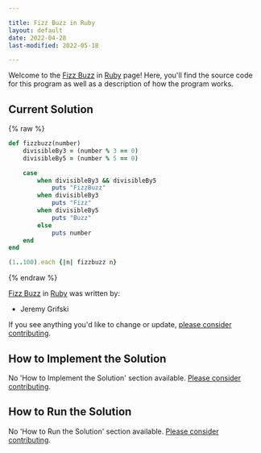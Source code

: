 ```yaml
---

title: Fizz Buzz in Ruby
layout: default
date: 2022-04-28
last-modified: 2022-05-18

---
```


Welcome to the [Fizz Buzz](https://sampleprograms.io/projects/fizz-buzz) in [Ruby](https://sampleprograms.io/languages/ruby) page! Here, you'll find the source code for this program as well as a description of how the program works.

## Current Solution

{% raw %}

```ruby
def fizzbuzz(number)
    divisibleBy3 = (number % 3 == 0)
    divisibleBy5 = (number % 5 == 0)

    case
        when divisibleBy3 && divisibleBy5
            puts "FizzBuzz"
        when divisibleBy3
            puts "Fizz"
        when divisibleBy5
            puts "Buzz"
        else 
            puts number
    end
end

(1..100).each {|n| fizzbuzz n}
```

{% endraw %}

[Fizz Buzz](https://sampleprograms.io/projects/fizz-buzz) in [Ruby](https://sampleprograms.io/languages/ruby) was written by:

- Jeremy Grifski

If you see anything you'd like to change or update, [please consider contributing](https://github.com/TheRenegadeCoder/sample-programs).

## How to Implement the Solution

No 'How to Implement the Solution' section available. [Please consider contributing](https://github.com/TheRenegadeCoder/sample-programs-website).

## How to Run the Solution

No 'How to Run the Solution' section available. [Please consider contributing](https://github.com/TheRenegadeCoder/sample-programs-website).